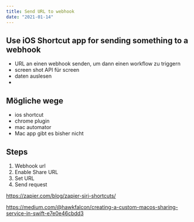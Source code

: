 ```yaml
---
title: Send URL to webhook
date: "2021-01-14"
---
```


## Use iOS Shortcut app for sending something to a webhook

- URL an einen webhook senden, um dann einen workflow zu triggern
- screen shot API für screen
- daten auslesen
-

## Mögliche wege

- ios shortcut
- chrome plugin
- mac automator
- Mac app gibt es bisher nicht

## Steps

1. Webhook url
2. Enable Share URL
3. Set URL
4. Send request

https://zapier.com/blog/zapier-siri-shortcuts/

https://medium.com/@hawkfalcon/creating-a-custom-macos-sharing-service-in-swift-e7e0e46cbdd3
